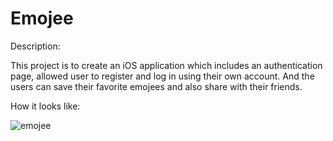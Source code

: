 # Emojee

Description:

This project is to create an iOS application which includes an authentication page, 
allowed user to register and log in using their own account. 
And the users can save their favorite emojees and also share with their friends.


How it looks like:


![emojee](https://user-images.githubusercontent.com/61069233/124209451-921a4e80-dab7-11eb-9348-eae437ff6487.gif)


